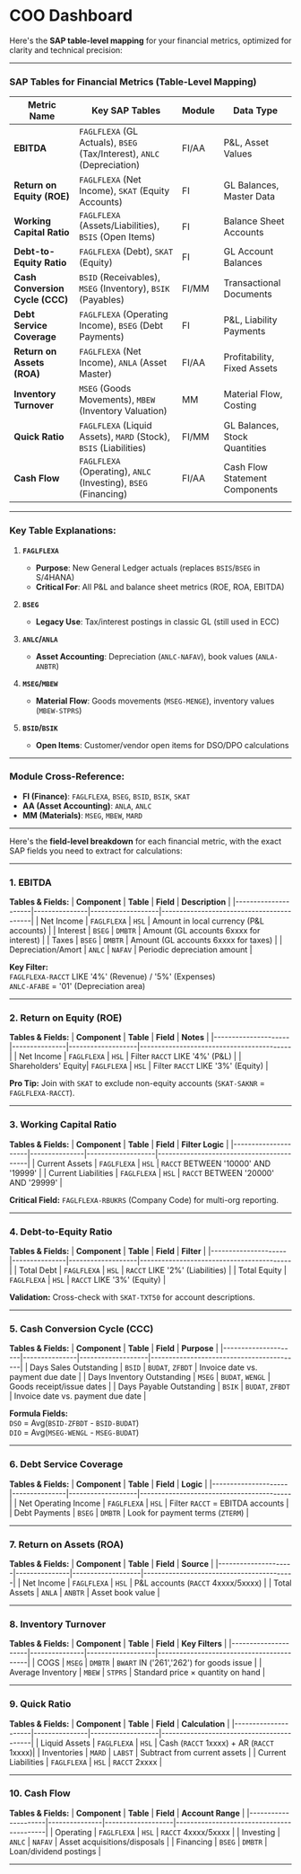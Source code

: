 # COO Dashboard

Here's the **SAP table-level mapping** for your financial metrics, optimized for clarity and technical precision:

---

### **SAP Tables for Financial Metrics (Table-Level Mapping)**

| **Metric Name**               | **Key SAP Tables**                                                                 | **Module** | **Data Type**                          |
|-------------------------------|-----------------------------------------------------------------------------------|------------|----------------------------------------|
| **EBITDA**                    | `FAGLFLEXA` (GL Actuals), `BSEG` (Tax/Interest), `ANLC` (Depreciation)            | FI/AA      | P&L, Asset Values                     |
| **Return on Equity (ROE)**     | `FAGLFLEXA` (Net Income), `SKAT` (Equity Accounts)                                | FI         | GL Balances, Master Data              |
| **Working Capital Ratio**      | `FAGLFLEXA` (Assets/Liabilities), `BSIS` (Open Items)                             | FI         | Balance Sheet Accounts                |
| **Debt-to-Equity Ratio**       | `FAGLFLEXA` (Debt), `SKAT` (Equity)                                              | FI         | GL Account Balances                   |
| **Cash Conversion Cycle (CCC)**| `BSID` (Receivables), `MSEG` (Inventory), `BSIK` (Payables)                      | FI/MM      | Transactional Documents               |
| **Debt Service Coverage**      | `FAGLFLEXA` (Operating Income), `BSEG` (Debt Payments)                           | FI         | P&L, Liability Payments              |
| **Return on Assets (ROA)**     | `FAGLFLEXA` (Net Income), `ANLA` (Asset Master)                                   | FI/AA      | Profitability, Fixed Assets          |
| **Inventory Turnover**         | `MSEG` (Goods Movements), `MBEW` (Inventory Valuation)                           | MM         | Material Flow, Costing               |
| **Quick Ratio**                | `FAGLFLEXA` (Liquid Assets), `MARD` (Stock), `BSIS` (Liabilities)                | FI/MM      | GL Balances, Stock Quantities        |
| **Cash Flow**                  | `FAGLFLEXA` (Operating), `ANLC` (Investing), `BSEG` (Financing)                  | FI/AA      | Cash Flow Statement Components       |

---

### **Key Table Explanations:**

1. **`FAGLFLEXA`**  
   - **Purpose**: New General Ledger actuals (replaces `BSIS`/`BSEG` in S/4HANA)  
   - **Critical For**: All P&L and balance sheet metrics (ROE, ROA, EBITDA)  

2. **`BSEG`**  
   - **Legacy Use**: Tax/interest postings in classic GL (still used in ECC)  

3. **`ANLC`/`ANLA`**  
   - **Asset Accounting**: Depreciation (`ANLC-NAFAV`), book values (`ANLA-ANBTR`)  

4. **`MSEG`/`MBEW`**  
   - **Material Flow**: Goods movements (`MSEG-MENGE`), inventory values (`MBEW-STPRS`)  

5. **`BSID`/`BSIK`**  
   - **Open Items**: Customer/vendor open items for DSO/DPO calculations  

---

### **Module Cross-Reference:**
- **FI (Finance)**: `FAGLFLEXA`, `BSEG`, `BSID`, `BSIK`, `SKAT`  
- **AA (Asset Accounting)**: `ANLA`, `ANLC`  
- **MM (Materials)**: `MSEG`, `MBEW`, `MARD`  

---

Here's the **field-level breakdown** for each financial metric, with the exact SAP fields you need to extract for calculations:

---

### **1. EBITDA**
**Tables & Fields:**
| **Component**       | **Table**      | **Field**         | **Description**                          |
|---------------------|---------------|-------------------|------------------------------------------|
| Net Income          | `FAGLFLEXA`   | `HSL`             | Amount in local currency (P&L accounts)  |
| Interest            | `BSEG`        | `DMBTR`           | Amount (GL accounts 6xxxx for interest)  |
| Taxes               | `BSEG`        | `DMBTR`           | Amount (GL accounts 6xxxx for taxes)     |
| Depreciation/Amort  | `ANLC`        | `NAFAV`           | Periodic depreciation amount             |

**Key Filter:**  
`FAGLFLEXA-RACCT` LIKE '4%' (Revenue) / '5%' (Expenses)  
`ANLC-AFABE` = '01' (Depreciation area)  

---

### **2. Return on Equity (ROE)**
**Tables & Fields:**
| **Component**       | **Table**      | **Field**         | **Notes**                                |
|---------------------|---------------|-------------------|------------------------------------------|
| Net Income          | `FAGLFLEXA`   | `HSL`             | Filter `RACCT` LIKE '4%' (P&L)          |
| Shareholders' Equity| `FAGLFLEXA`   | `HSL`             | Filter `RACCT` LIKE '3%' (Equity)       |

**Pro Tip:** Join with `SKAT` to exclude non-equity accounts (`SKAT-SAKNR` = `FAGLFLEXA-RACCT`).

---

### **3. Working Capital Ratio**
**Tables & Fields:**
| **Component**       | **Table**      | **Field**         | **Filter Logic**                         |
|---------------------|---------------|-------------------|------------------------------------------|
| Current Assets      | `FAGLFLEXA`   | `HSL`             | `RACCT` BETWEEN '10000' AND '19999'      |
| Current Liabilities | `FAGLFLEXA`   | `HSL`             | `RACCT` BETWEEN '20000' AND '29999'      |

**Critical Field:** `FAGLFLEXA-RBUKRS` (Company Code) for multi-org reporting.

---

### **4. Debt-to-Equity Ratio**
**Tables & Fields:**
| **Component**       | **Table**      | **Field**         | **Filter**                               |
|---------------------|---------------|-------------------|------------------------------------------|
| Total Debt          | `FAGLFLEXA`   | `HSL`             | `RACCT` LIKE '2%' (Liabilities)         |
| Total Equity        | `FAGLFLEXA`   | `HSL`             | `RACCT` LIKE '3%' (Equity)              |

**Validation:** Cross-check with `SKAT-TXT50` for account descriptions.

---

### **5. Cash Conversion Cycle (CCC)**
**Tables & Fields:**
| **Component**       | **Table**      | **Field**         | **Purpose**                              |
|---------------------|---------------|-------------------|------------------------------------------|
| Days Sales Outstanding | `BSID`      | `BUDAT`, `ZFBDT`  | Invoice date vs. payment due date        |
| Days Inventory Outstanding | `MSEG`   | `BUDAT`, `WENGL`  | Goods receipt/issue dates                |
| Days Payable Outstanding | `BSIK`      | `BUDAT`, `ZFBDT`  | Invoice date vs. payment due date        |

**Formula Fields:**  
`DSO` = Avg(`BSID-ZFBDT` - `BSID-BUDAT`)  
`DIO` = Avg(`MSEG-WENGL` - `MSEG-BUDAT`)  

---

### **6. Debt Service Coverage**
**Tables & Fields:**
| **Component**       | **Table**      | **Field**         | **Logic**                                |
|---------------------|---------------|-------------------|------------------------------------------|
| Net Operating Income | `FAGLFLEXA`  | `HSL`             | Filter `RACCT` = EBITDA accounts         |
| Debt Payments       | `BSEG`        | `DMBTR`           | Look for payment terms (`ZTERM`)         |

---

### **7. Return on Assets (ROA)**
**Tables & Fields:**
| **Component**       | **Table**      | **Field**         | **Source**                               |
|---------------------|---------------|-------------------|------------------------------------------|
| Net Income          | `FAGLFLEXA`   | `HSL`             | P&L accounts (`RACCT` 4xxxx/5xxxx)      |
| Total Assets        | `ANLA`        | `ANBTR`           | Asset book value                         |

---

### **8. Inventory Turnover**
**Tables & Fields:**
| **Component**       | **Table**      | **Field**         | **Key Filters**                          |
|---------------------|---------------|-------------------|------------------------------------------|
| COGS                | `MSEG`        | `DMBTR`           | `BWART` IN ('261','262') for goods issue |
| Average Inventory   | `MBEW`        | `STPRS`           | Standard price × quantity on hand        |

---

### **9. Quick Ratio**
**Tables & Fields:**
| **Component**       | **Table**      | **Field**         | **Calculation**                          |
|---------------------|---------------|-------------------|------------------------------------------|
| Liquid Assets       | `FAGLFLEXA`   | `HSL`             | Cash (`RACCT` 1xxxx) + AR (`RACCT` 1xxxx)|
| Inventories         | `MARD`        | `LABST`           | Subtract from current assets             |
| Current Liabilities | `FAGLFLEXA`   | `HSL`             | `RACCT` 2xxxx                            |

---

### **10. Cash Flow**
**Tables & Fields:**
| **Component**       | **Table**      | **Field**         | **Account Range**                        |
|---------------------|---------------|-------------------|------------------------------------------|
| Operating           | `FAGLFLEXA`   | `HSL`             | `RACCT` 4xxxx/5xxxx                      |
| Investing           | `ANLC`        | `NAFAV`           | Asset acquisitions/disposals              |
| Financing           | `BSEG`        | `DMBTR`           | Loan/dividend postings                   |

---
